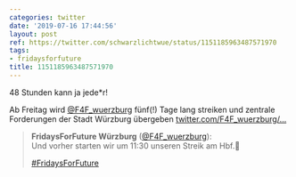 ```yaml
---
categories: twitter
date: '2019-07-16 17:44:56'
layout: post
ref: https://twitter.com/schwarzlichtwue/status/1151185963487571970
tags:
- fridaysforfuture
title: 1151185963487571970
---
```

48 Stunden kann ja jede\*r!

Ab Freitag wird [@F4F_wuerzburg](https://twitter.com/F4F_wuerzburg) fünf(!) Tage lang streiken und zentrale Forderungen der Stadt Würzburg übergeben [twitter.com/F4F_wuerzburg/…](https://twitter.com/F4F_wuerzburg/status/1151080247347097601)
> <b>FridaysForFuture Würzburg</b> ([@F4F_wuerzburg](https://twitter.com/F4F_wuerzburg)):  
>Und vorher starten wir um 11:30 unseren Streik am Hbf.💚   
>  
>[#FridaysForFuture](/t/fridaysforfuture)   

